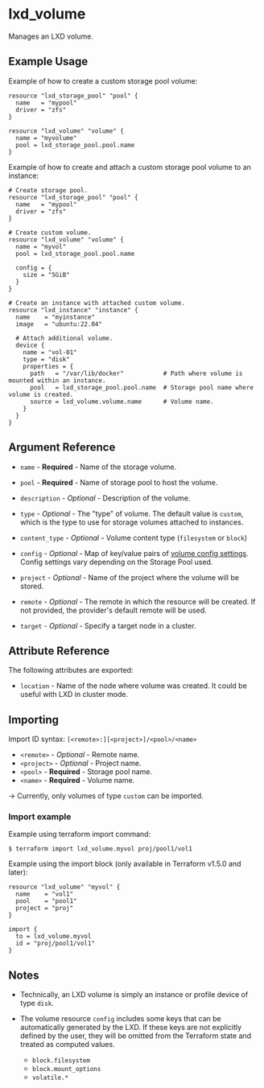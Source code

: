 # lxd_volume

Manages an LXD volume.

## Example Usage

Example of how to create a custom storage pool volume:
```hcl
resource "lxd_storage_pool" "pool" {
  name   = "mypool"
  driver = "zfs"
}

resource "lxd_volume" "volume" {
  name = "myvolume"
  pool = lxd_storage_pool.pool.name
}
```

Example of how to create and attach a custom storage pool volume to an instance:
```hcl
# Create storage pool.
resource "lxd_storage_pool" "pool" {
  name   = "mypool"
  driver = "zfs"
}

# Create custom volume.
resource "lxd_volume" "volume" {
  name = "myvol"
  pool = lxd_storage_pool.pool.name

  config = {
    size = "5GiB"
  }
}

# Create an instance with attached custom volume.
resource "lxd_instance" "instance" {
  name    = "myinstance"
  image   = "ubuntu:22.04"

  # Attach additional volume.
  device {
    name = "vol-01"
    type = "disk"
    properties = {
      path   = "/var/lib/docker"           # Path where volume is mounted within an instance.
      pool   = lxd_storage_pool.pool.name  # Storage pool name where volume is created.
      source = lxd_volume.volume.name      # Volume name.
    }
  }
}
```

## Argument Reference

* `name` - **Required** - Name of the storage volume.

* `pool` - **Required** - Name of storage pool to host the volume.

* `description` - *Optional* - Description of the volume.

* `type` - *Optional* - The "type" of volume. The default value is `custom`,
	which is the type to use for storage volumes attached to instances.

* `content_type` - *Optional* - Volume content type (`filesystem` or `block`)

* `config` - *Optional* - Map of key/value pairs of
	[volume config settings](https://documentation.ubuntu.com/lxd/en/latest/reference/storage_drivers/).
	Config settings vary depending on the Storage Pool used.

* `project` - *Optional* - Name of the project where the volume will be stored.

* `remote` - *Optional* - The remote in which the resource will be created. If
	not provided, the provider's default remote will be used.

* `target` - *Optional* - Specify a target node in a cluster.


## Attribute Reference

The following attributes are exported:

* `location` - Name of the node where volume was created. It could be useful with LXD in cluster mode.

## Importing

Import ID syntax: `[<remote>:][<project>]/<pool>/<name>`

* `<remote>` - *Optional* - Remote name.
* `<project>` - *Optional* - Project name.
* `<pool>` - **Required** - Storage pool name.
* `<name>` - **Required** - Volume name.

-> Currently, only volumes of type `custom` can be imported.

### Import example

Example using terraform import command:

```shell
$ terraform import lxd_volume.myvol proj/pool1/vol1
```

Example using the import block (only available in Terraform v1.5.0 and later):

```hcl
resource "lxd_volume" "myvol" {
  name    = "vol1"
  pool    = "pool1"
  project = "proj"
}

import {
  to = lxd_volume.myvol
  id = "proj/pool1/vol1"
}
```


## Notes

* Technically, an LXD volume is simply an instance or profile device of
  type `disk`.

* The volume resource `config` includes some keys that can be automatically generated by the LXD.
  If these keys are not explicitly defined by the user, they will be omitted from the Terraform
  state and treated as computed values.
    - `block.filesystem`
    - `block.mount_options`
    - `volatile.*`
